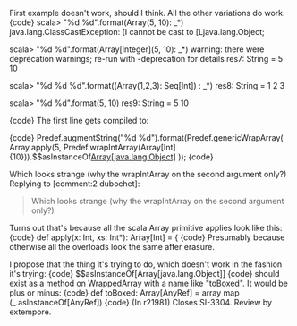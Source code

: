 First example doesn't work, should I think.  All the other variations do work.
{code}
scala> "%d %d".format(Array(5, 10): _*)
java.lang.ClassCastException: [I cannot be cast to [Ljava.lang.Object;

scala> "%d %d".format(Array[Integer](5, 10): _*)
warning: there were deprecation warnings; re-run with -deprecation for details
res7: String = 5 10

scala> "%d %d %d".format((Array(1,2,3): Seq[Int]) : _*)
res8: String = 1 2 3

scala> "%d %d".format(5, 10) 
res9: String = 5 10

{code}
The first line gets compiled to:

{code}
Predef.augmentString("%d %d").format(Predef.genericWrapArray(
  Array.apply(5, Predef.wrapIntArray(Array[Int]{10})).$$asInstanceOf[Array[java.lang.Object]]()
));
{code}

Which looks strange (why the wrapIntArray on the second argument only?)
Replying to [comment:2 dubochet]: 
> Which looks strange (why the wrapIntArray on the second argument only?)

Turns out that's because all the scala.Array primitive applies look like this:
{code}
  def apply(x: Int, xs: Int*): Array[Int] = {
{code}
Presumably because otherwise all the overloads look the same after erasure.

I propose that the thing it's trying to do, which doesn't work in the fashion it's trying:
{code}
$$asInstanceOf[Array[java.lang.Object]]
{code}
should exist as a method on WrappedArray with a name like "toBoxed".  It would be plus or minus:
{code}
def toBoxed: Array[AnyRef] = array map (_.asInstanceOf[AnyRef])
{code}
(In r21981) Closes SI-3304. Review by extempore.
